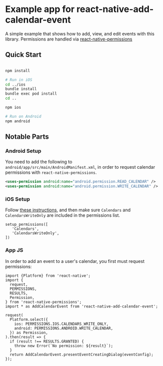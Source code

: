 # Example app for react-native-add-calendar-event

A simple example that shows how to add, view, and edit events with this library. Permissions are handled via [react-native-permissions](https://www.npmjs.com/package/react-native-permissions)

## Quick Start

```sh

npm install

# Run in iOS
cd ../ios
bundle install
bundle exec pod install
cd ..

npm ios

# Run on Android
npm android

```

## Notable Parts

### Android Setup

You need to add the following to `android/app/src/main/AndroidManifest.xml`, in order to request calendar permissions with `react-native-permissions`.

```xml
<uses-permission android:name="android.permission.READ_CALENDAR" />
<uses-permission android:name="android.permission.WRITE_CALENDAR" />
```

### iOS Setup

Follow [these instructions](https://github.com/zoontek/react-native-permissions/tree/v4#ios), and then make sure `Calendars` and `CalendarsWriteOnly` are included in the permissions list.

```
setup_permissions([
   'Calendars',
   'CalendarsWriteOnly',
])
```

### App JS

In order to add an event to a user's calendar, you first must request permissions:

```tsx
import {Platform} from 'react-native';
import {
  request,
  PERMISSIONS,
  RESULTS,
  Permission,
} from 'react-native-permissions';
import * as AddCalendarEvent from 'react-native-add-calendar-event';

request(
  Platform.select({
    ios: PERMISSIONS.IOS.CALENDARS_WRITE_ONLY,
    android: PERMISSIONS.ANDROID.WRITE_CALENDAR,
  }) as Permission,
).then(result => {
  if (result !== RESULTS.GRANTED) {
    throw new Error(`No permission: ${result}`);
  }
  return AddCalendarEvent.presentEventCreatingDialog(eventConfig);
});
```
